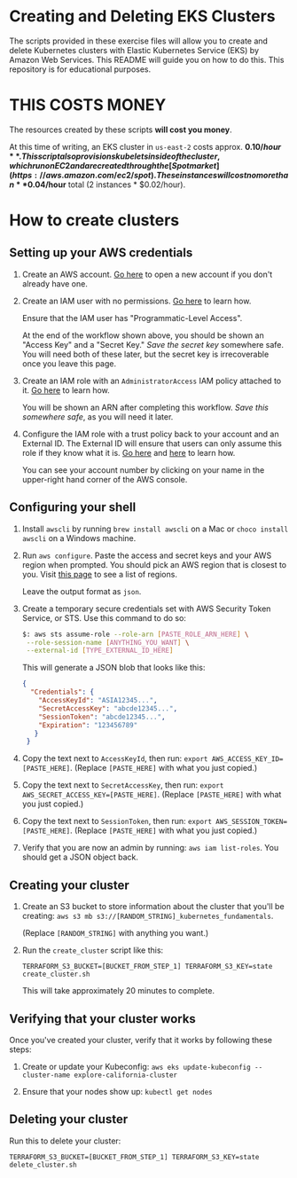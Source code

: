 # Creating and Deleting EKS Clusters

The scripts provided in these exercise files will allow you to create and delete Kubernetes
clusters with Elastic Kubernetes Service (EKS) by Amazon Web Services. This README will guide you
on how to do this. This repository is for educational purposes.

# THIS COSTS MONEY

The resources created by these scripts **will cost you money**.

At this time of writing, an EKS cluster in `us-east-2` costs approx. **$0.10/hour**. This script also
provisions kubelets inside of the cluster, which run on EC2 and are created through the
[Spot market](https://aws.amazon.com/ec2/spot). These instances will cost no more than
**$0.04/hour** total (2 instances * $0.02/hour). 

# How to create clusters

## Setting up your AWS credentials

1. Create an AWS account. [Go here](https://aws.amazon.com/resources/create-account/)
   to open a new account if you don't already have one.

2. Create an IAM user with no permissions. [Go here](https://docs.aws.amazon.com/IAM/latest/UserGuide/id_users_create.html)
   to learn how.

   Ensure that the IAM user has "Programmatic-Level Access".

   At the end of the workflow shown above, you should be shown an "Access Key" and a
   "Secret Key." _Save the secret key_ somewhere safe. You will need both of these later,
   but the secret key is irrecoverable once you leave this page.

3. Create an IAM role with an `AdministratorAccess` IAM policy attached to it.
   [Go here](https://docs.aws.amazon.com/IAM/latest/UserGuide/id_roles_create_for-user.html#roles-creatingrole-user-console)
   to learn how.

   You will be shown an ARN after completing this workflow. _Save this somewhere safe_,
   as you will need it later.

4. Configure the IAM role with a trust policy back to your account and an External ID. The
   External ID will ensure that users can only assume this role if they know what it is.
   [Go here](https://docs.aws.amazon.com/directoryservice/latest/admin-guide/edit_trust.html)
   and [here](https://docs.aws.amazon.com/IAM/latest/UserGuide/id_roles_create_for-user_externalid.html)
   to learn how.

   You can see your account number by clicking on your name in the upper-right hand corner
   of the AWS console.

## Configuring your shell

1. Install `awscli` by running `brew install awscli` on a Mac or `choco install awscli`
   on a Windows machine.

2. Run `aws configure`. Paste the access and secret keys and your AWS region when prompted.
   You should pick an AWS region that is closest to you. Visit
   [this page](https://aws.amazon.com/about-aws/global-infrastructure/regions_az/)
   to see a list of regions.

   Leave the output format as `json`.

3. Create a temporary secure credentials set with AWS Security Token Service, or STS.
   Use this command to do so:

   ```sh
   $: aws sts assume-role --role-arn [PASTE_ROLE_ARN_HERE] \
    --role-session-name [ANYTHING_YOU_WANT] \
    --external-id [TYPE_EXTERNAL_ID_HERE]
   ```

   This will generate a JSON blob that looks like this:

   ```json
   {
     "Credentials": {
       "AccessKeyId": "ASIA12345...",
       "SecretAccessKey": "abcde12345...",
       "SessionToken": "abcde12345...",
       "Expiration": "123456789"
      }
    }
   ```

4. Copy the text next to `AccessKeyId`, then run: `export AWS_ACCESS_KEY_ID=[PASTE_HERE]`.
   (Replace `[PASTE_HERE]` with what you just copied.)
5. Copy the text next to `SecretAccessKey`, then run: `export AWS_SECRET_ACCESS_KEY=[PASTE_HERE]`.
   (Replace `[PASTE_HERE]` with what you just copied.)
6. Copy the text next to `SessionToken`, then run: `export AWS_SESSION_TOKEN=[PASTE_HERE]`.
   (Replace `[PASTE_HERE]` with what you just copied.)
7. Verify that you are now an admin by running: `aws iam list-roles`. You should get a JSON
   object back.

## Creating your cluster

1. Create an S3 bucket to store information about the cluster that you'll be creating:
   `aws s3 mb s3://[RANDOM_STRING]_kubernetes_fundamentals`.

   (Replace `[RANDOM_STRING]` with anything you want.)

2. Run the `create_cluster` script like this:

   ```
   TERRAFORM_S3_BUCKET=[BUCKET_FROM_STEP_1] TERRAFORM_S3_KEY=state create_cluster.sh
   ```

   This will take approximately 20 minutes to complete.

## Verifying that your cluster works

Once you've created your cluster, verify that it works by following these steps:

1. Create or update your Kubeconfig:
   `aws eks update-kubeconfig --cluster-name explore-california-cluster`

2. Ensure that your nodes show up:
   `kubectl get nodes`

## Deleting your cluster

Run this to delete your cluster:

```
TERRAFORM_S3_BUCKET=[BUCKET_FROM_STEP_1] TERRAFORM_S3_KEY=state delete_cluster.sh
```
